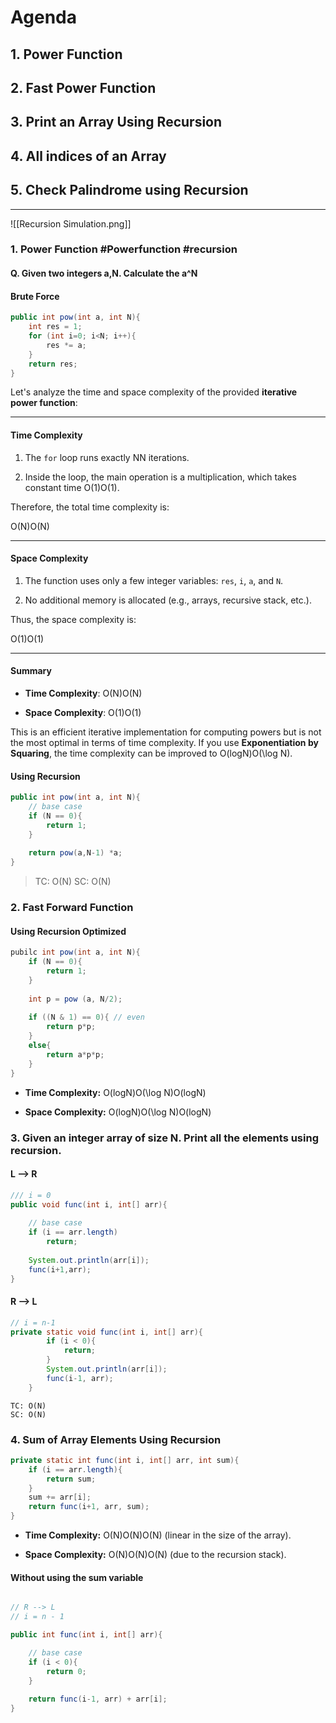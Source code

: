 # Agenda
## 1. Power Function
## 2. Fast Power Function
## 3. Print an Array Using Recursion
## 4. All indices of an Array
## 5. Check Palindrome using Recursion

---

![[Recursion Simulation.png]]

### 1. Power Function #Powerfunction #recursion

#### Q. Given two integers a,N. Calculate the a^N

#### Brute Force

```java
public int pow(int a, int N){
	int res = 1;
	for (int i=0; i<N; i++){
		res *= a;
	}
	return res;
}
```

Let's analyze the time and space complexity of the provided **iterative power function**:

---
#### **Time Complexity**

1. The `for` loop runs exactly NN iterations.
    
2. Inside the loop, the main operation is a multiplication, which takes constant time O(1)O(1).
    

Therefore, the total time complexity is:

O(N)O(N)

---
#### **Space Complexity**

1. The function uses only a few integer variables: `res`, `i`, `a`, and `N`.
    
2. No additional memory is allocated (e.g., arrays, recursive stack, etc.).
    

Thus, the space complexity is:

O(1)O(1)

---
#### Summary

- **Time Complexity**: O(N)O(N)
    
- **Space Complexity**: O(1)O(1)
    

This is an efficient iterative implementation for computing powers but is not the most optimal in terms of time complexity. If you use **Exponentiation by Squaring**, the time complexity can be improved to O(log⁡N)O(\log N).

#### Using Recursion

```java
public int pow(int a, int N){
	// base case
	if (N == 0){
		return 1;
	}
	
	return pow(a,N-1) *a;
}
```

> TC: O(N)
> SC: O(N)

### 2. Fast Forward Function
#### Using Recursion Optimized

```java
pubilc int pow(int a, int N){
	if (N == 0){
		return 1;
	}
	
	int p = pow (a, N/2);
	
	if ((N & 1) == 0){ // even
		return p*p;
	}
	else{
		return a*p*p;
	}
}
```

- **Time Complexity:** O(log⁡N)O(\log N)O(logN)
    
- **Space Complexity:** O(log⁡N)O(\log N)O(logN)

### 3. Given an integer array of size N. Print all the elements using recursion.

#### L --> R

```java
/// i = 0
public void func(int i, int[] arr){
	
	// base case
	if (i == arr.length)
		return;
		
	System.out.println(arr[i]);
	func(i+1,arr);
}
```


#### R --> L

```java
// i = n-1
private static void func(int i, int[] arr){
	    if (i < 0){
	        return;
	    }
	    System.out.println(arr[i]); 
	    func(i-1, arr);
	}
```

```
TC: O(N)
SC: O(N)
```


### 4. Sum of Array Elements Using Recursion

```java
private static int func(int i, int[] arr, int sum){
	if (i == arr.length){
		return sum;
	}
	sum += arr[i]; 
	return func(i+1, arr, sum);
}
```


- **Time Complexity:** O(N)O(N)O(N) (linear in the size of the array).
    
- **Space Complexity:** O(N)O(N)O(N) (due to the recursion stack).


#### Without using the sum variable

```java

// R --> L
// i = n - 1

public int func(int i, int[] arr){

	// base case
	if (i < 0){
		return 0;
	}
	
	return func(i-1, arr) + arr[i];
}
```